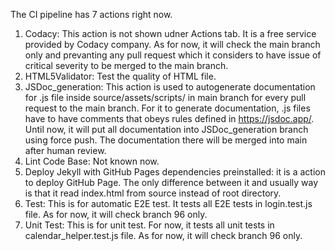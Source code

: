 The CI pipeline has 7 actions right now.

1. Codacy: This action is not shown udner Actions tab. It is a free service provided by Codacy company. As for now, it will check the main branch only and prevanting any pull request which it considers to have issue of critical severity to be merged to the main branch.
2. HTML5Validator: Test the quality of HTML file.
3. JSDoc_generation: This action is used to autogenerate documentation for .js file inside source/assets/scripts/ in main branch for every pull request to the main branch. For it to generate documentation, .js files have to have comments that obeys rules defined in https://jsdoc.app/. Until now, it will put all documentation into JSDoc_generation branch using force push. The documentation there will be merged into main after human review. 
4. Lint Code Base: Not known now.
5. Deploy Jekyll with GitHub Pages dependencies preinstalled: it is a action to deploy GitHub Page. The only difference between it and usually way is that it read index.html from source instead of root directory.
6. Test: This is for automatic E2E test. It tests all E2E tests in login.test.js file. As for now, it will check branch 96 only.
7. Unit Test: This is for unit test. For now, it tests all unit tests in calendar_helper.test.js file. As for now, it will check branch 96 only.
